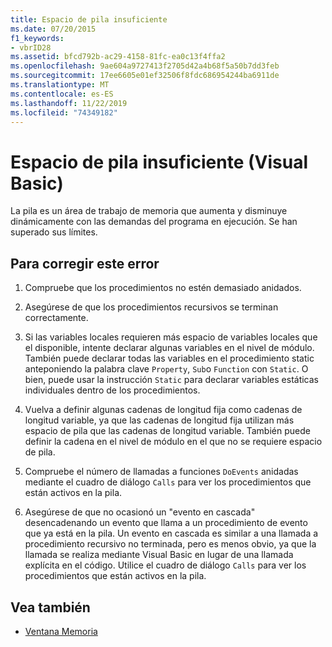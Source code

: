 ```yaml
---
title: Espacio de pila insuficiente
ms.date: 07/20/2015
f1_keywords:
- vbrID28
ms.assetid: bfcd792b-ac29-4158-81fc-ea0c13f4ffa2
ms.openlocfilehash: 9ae604a9727413f2705d42a4b68f5a50b7dd3feb
ms.sourcegitcommit: 17ee6605e01ef32506f8fdc686954244ba6911de
ms.translationtype: MT
ms.contentlocale: es-ES
ms.lasthandoff: 11/22/2019
ms.locfileid: "74349182"
---
```

# <a name="out-of-stack-space-visual-basic"></a>Espacio de pila insuficiente (Visual Basic)
La pila es un área de trabajo de memoria que aumenta y disminuye dinámicamente con las demandas del programa en ejecución. Se han superado sus límites.  
  
## <a name="to-correct-this-error"></a>Para corregir este error  
  
1. Compruebe que los procedimientos no estén demasiado anidados.  
  
2. Asegúrese de que los procedimientos recursivos se terminan correctamente.  
  
3. Si las variables locales requieren más espacio de variables locales que el disponible, intente declarar algunas variables en el nivel de módulo. También puede declarar todas las variables en el procedimiento static anteponiendo la palabra clave `Property`, `Sub`o `Function` con `Static`. O bien, puede usar la instrucción `Static` para declarar variables estáticas individuales dentro de los procedimientos.  
  
4. Vuelva a definir algunas cadenas de longitud fija como cadenas de longitud variable, ya que las cadenas de longitud fija utilizan más espacio de pila que las cadenas de longitud variable. También puede definir la cadena en el nivel de módulo en el que no se requiere espacio de pila.  
  
5. Compruebe el número de llamadas a funciones `DoEvents` anidadas mediante el cuadro de diálogo `Calls` para ver los procedimientos que están activos en la pila.  
  
6. Asegúrese de que no ocasionó un "evento en cascada" desencadenando un evento que llama a un procedimiento de evento que ya está en la pila. Un evento en cascada es similar a una llamada a procedimiento recursivo no terminada, pero es menos obvio, ya que la llamada se realiza mediante Visual Basic en lugar de una llamada explícita en el código. Utilice el cuadro de diálogo `Calls` para ver los procedimientos que están activos en la pila.  
  
## <a name="see-also"></a>Vea también

- [Ventana Memoria](/visualstudio/debugger/memory-windows)
